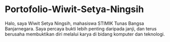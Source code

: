 # Portofolio-Wiwit-Setya-Ningsih
Halo, saya Wiwit Setya Ningsih, mahasiswa STIMIK Tunas Bangsa Banjarnegara. Saya percaya bukti lebih penting daripada janji, dan terus berusaha membuktikan diri melalui karya di bidang komputer dan teknologi.
